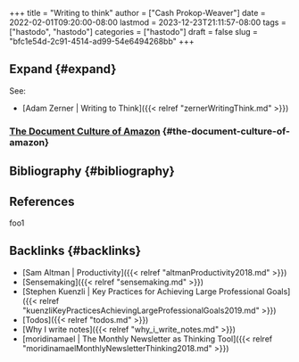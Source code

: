 +++
title = "Writing to think"
author = ["Cash Prokop-Weaver"]
date = 2022-02-01T09:20:00-08:00
lastmod = 2023-12-23T21:11:57-08:00
tags = ["hastodo", "hastodo"]
categories = ["hastodo"]
draft = false
slug = "bfc1e54d-2c91-4514-ad99-54e6494268bb"
+++

## Expand {#expand}

See:

-   [Adam Zerner | Writing to Think]({{< relref "zernerWritingThink.md" >}})


### [The Document Culture of Amazon](https://www.justingarrison.com/blog/2021-03-15-the-document-culture-of-amazon/) {#the-document-culture-of-amazon}


## Bibliography {#bibliography}

## References

<style>.csl-entry{text-indent: -1.5em; margin-left: 1.5em;}</style><div class="csl-bib-body">
</div>

foo1


## Backlinks {#backlinks}

-   [Sam Altman | Productivity]({{< relref "altmanProductivity2018.md" >}})
-   [Sensemaking]({{< relref "sensemaking.md" >}})
-   [Stephen Kuenzli | Key Practices for Achieving Large Professional Goals]({{< relref "kuenzliKeyPracticesAchievingLargeProfessionalGoals2019.md" >}})
-   [Todos]({{< relref "todos.md" >}})
-   [Why I write notes]({{< relref "why_i_write_notes.md" >}})
-   [moridinamael | The Monthly Newsletter as Thinking Tool]({{< relref "moridinamaelMonthlyNewsletterThinking2018.md" >}})
